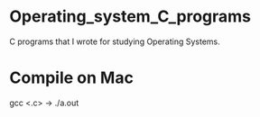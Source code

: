 # Operating_system_C_programs
C programs that I wrote for studying Operating Systems.

# Compile on Mac
gcc <.c> -> ./a.out
